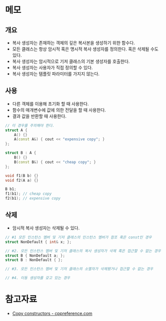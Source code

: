 # 메모

## 개요
- 복사 생성자는 존재하는 객체의 깊은 복사본을 생성하기 위한 함수다.
- 모든 클래스는 항상 암시적 혹은 명시적 복사 생성자를 정의한다. 혹은 삭제될 수도 있다.
- 복사 생성자는 암시적으로 기저 클래스의 기본 생성자를 호출한다.
- 복사 생성자는 사용자가 직접 정의할 수 있다.
- 복사 생성자는 템플릿 파라미터를 가지지 않는다.

## 사용
- 다른 객체를 이용해 초기화 할 때 사용한다.
- 함수의 매개변수에 값에 의한 전달을 할 때 사용한다.
- 결과 값을 반환할 때 사용한다.
```cpp
// 이 경우를 주의해야 한다.
struct A {
	A() {}
	A(const A&) { cout << "expensive copy"; }
};

struct B : A {
	B() {}
	B(const B&) { cout << "cheap copy"; }
};

void f1(B b) {}
void f2(A a) {}

B b1;
f1(b1); // cheap copy
f2(b1); // expensive copy
```

## 삭제
- 암시적 복사 생성자는 삭제될 수 있다.
```cpp
// #1 모든 인스턴스 멤버 및 기저 클래스의 인스턴스 멤버가 참조 혹은 const인 경우
struct NonDefault { int& x; };

// #2. 모든 인스턴스 멤버 및 기저 클래스의 복사 생성자가 삭제 혹은 접근할 수 없는 경우
struct B { NonDefault a; };
struct B : NonDefault { };

// #3. 모든 인스턴스 멤버 및 기저 클래스의 소멸자가 삭제됐거나 접근할 수 없는 경우

// #4. 이동 생성자를 갖고 있는 경우
```

# 참고자료
- [Copy constructors - cppreference.com](https://en.cppreference.com/w/cpp/language/copy_constructor)
